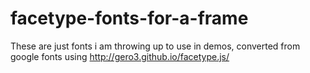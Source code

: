 # facetype-fonts-for-a-frame

These are just fonts i am throwing up to use in demos, converted from google fonts using http://gero3.github.io/facetype.js/

